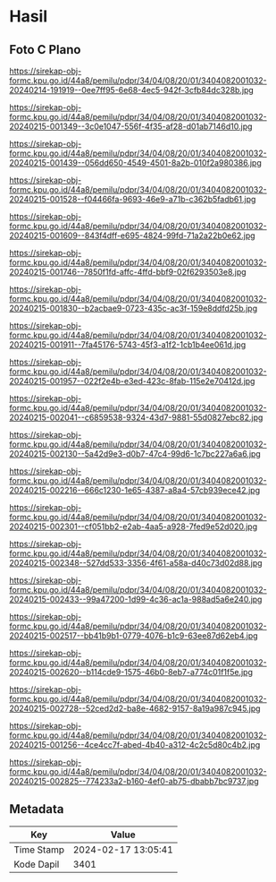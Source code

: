 # Hasil

## Foto C Plano

https://sirekap-obj-formc.kpu.go.id/44a8/pemilu/pdpr/34/04/08/20/01/3404082001032-20240214-191919--0ee7ff95-6e68-4ec5-942f-3cfb84dc328b.jpg

https://sirekap-obj-formc.kpu.go.id/44a8/pemilu/pdpr/34/04/08/20/01/3404082001032-20240215-001349--3c0e1047-556f-4f35-af28-d01ab7146d10.jpg

https://sirekap-obj-formc.kpu.go.id/44a8/pemilu/pdpr/34/04/08/20/01/3404082001032-20240215-001439--056dd650-4549-4501-8a2b-010f2a980386.jpg

https://sirekap-obj-formc.kpu.go.id/44a8/pemilu/pdpr/34/04/08/20/01/3404082001032-20240215-001528--f04466fa-9693-46e9-a71b-c362b5fadb61.jpg

https://sirekap-obj-formc.kpu.go.id/44a8/pemilu/pdpr/34/04/08/20/01/3404082001032-20240215-001609--843f4dff-e695-4824-99fd-71a2a22b0e62.jpg

https://sirekap-obj-formc.kpu.go.id/44a8/pemilu/pdpr/34/04/08/20/01/3404082001032-20240215-001746--7850f1fd-affc-4ffd-bbf9-02f6293503e8.jpg

https://sirekap-obj-formc.kpu.go.id/44a8/pemilu/pdpr/34/04/08/20/01/3404082001032-20240215-001830--b2acbae9-0723-435c-ac3f-159e8ddfd25b.jpg

https://sirekap-obj-formc.kpu.go.id/44a8/pemilu/pdpr/34/04/08/20/01/3404082001032-20240215-001911--7fa45176-5743-45f3-a1f2-1cb1b4ee061d.jpg

https://sirekap-obj-formc.kpu.go.id/44a8/pemilu/pdpr/34/04/08/20/01/3404082001032-20240215-001957--022f2e4b-e3ed-423c-8fab-115e2e70412d.jpg

https://sirekap-obj-formc.kpu.go.id/44a8/pemilu/pdpr/34/04/08/20/01/3404082001032-20240215-002041--c6859538-9324-43d7-9881-55d0827ebc82.jpg

https://sirekap-obj-formc.kpu.go.id/44a8/pemilu/pdpr/34/04/08/20/01/3404082001032-20240215-002130--5a42d9e3-d0b7-47c4-99d6-1c7bc227a6a6.jpg

https://sirekap-obj-formc.kpu.go.id/44a8/pemilu/pdpr/34/04/08/20/01/3404082001032-20240215-002216--666c1230-1e65-4387-a8a4-57cb939ece42.jpg

https://sirekap-obj-formc.kpu.go.id/44a8/pemilu/pdpr/34/04/08/20/01/3404082001032-20240215-002301--cf051bb2-e2ab-4aa5-a928-7fed9e52d020.jpg

https://sirekap-obj-formc.kpu.go.id/44a8/pemilu/pdpr/34/04/08/20/01/3404082001032-20240215-002348--527dd533-3356-4f61-a58a-d40c73d02d88.jpg

https://sirekap-obj-formc.kpu.go.id/44a8/pemilu/pdpr/34/04/08/20/01/3404082001032-20240215-002433--99a47200-1d99-4c36-ac1a-988ad5a6e240.jpg

https://sirekap-obj-formc.kpu.go.id/44a8/pemilu/pdpr/34/04/08/20/01/3404082001032-20240215-002517--bb41b9b1-0779-4076-b1c9-63ee87d62eb4.jpg

https://sirekap-obj-formc.kpu.go.id/44a8/pemilu/pdpr/34/04/08/20/01/3404082001032-20240215-002620--b114cde9-1575-46b0-8eb7-a774c01f1f5e.jpg

https://sirekap-obj-formc.kpu.go.id/44a8/pemilu/pdpr/34/04/08/20/01/3404082001032-20240215-002728--52ced2d2-ba8e-4682-9157-8a19a987c945.jpg

https://sirekap-obj-formc.kpu.go.id/44a8/pemilu/pdpr/34/04/08/20/01/3404082001032-20240215-001256--4ce4cc7f-abed-4b40-a312-4c2c5d80c4b2.jpg

https://sirekap-obj-formc.kpu.go.id/44a8/pemilu/pdpr/34/04/08/20/01/3404082001032-20240215-002825--774233a2-b160-4ef0-ab75-dbabb7bc9737.jpg


## Metadata

| Key        | Value               |
| ---------- | ------------------- |
| Time Stamp | 2024-02-17 13:05:41 |
| Kode Dapil | 3401                |



